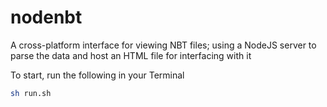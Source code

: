 nodenbt
=======

A cross-platform interface for viewing NBT files; using a NodeJS server to parse the data and host an HTML file for interfacing with it

To start, run the following in your Terminal

```sh
sh run.sh
```